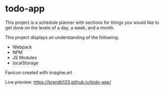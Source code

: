 # todo-app

This project is a schedule planner with sections for things you would like to get done on the levels of a day, a week, and a month.

This project displays an understanding of the following: 
 - Webpack
 - NPM
 - JS Modules
 - localStorage

Favicon created with imagine.art

Live preview: https://brandb123.github.io/todo-app/